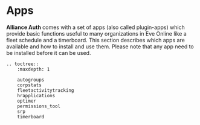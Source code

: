 # Apps

**Alliance Auth** comes with a set of apps (also called plugin-apps) which provide basic functions useful to many organizations in Eve Online like a fleet schedule and a timerboard. This section describes which apps are available and how to install and use them. Please note that any app need to be installed before it can be used.

```eval_rst
.. toctree::
    :maxdepth: 1

    autogroups
    corpstats
    fleetactivitytracking
    hrapplications
    optimer
    permissions_tool
    srp
    timerboard
```
